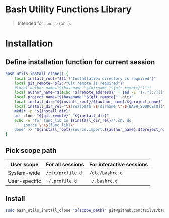 # Bash Utility Functions Library

> Intended for `source` (or `.`).

# Installation

## Define installation function for current session

```sh
bash_utils_install_clone() {
	local install_root="${1:?"Installation directory is required"}"
	local git_remote="${2:?"Git remote is required"}"
	#local author_name="$(basename "$(dirname "${git_remote}")")"
	local author_name="$(echo "${remote_address}" | sed -E 's/.*[:/]([^/]+)\/.*/\1/')"
	local project_name="$(basename "${git_remote}" .git)"
	local install_dir="${install_root}/${author_name}/${project_name}"
	local install_dir_rel="\$(realpath \$(dirname \"\${BASH_SOURCE[0]}\"))/${author_name}/${project_name}"
	mkdir -p "${install_dir}"
	git clone "${git_remote}" "${install_dir}"
	echo -e "for func_lib in ${install_dir_rel}/*.sh; do
		source \"\${func_lib}\"
	done" >> "${install_root}/source.import.${author_name}.${project_name}.sh"
}
```

## Pick scope path

| User scope    | For all sessions | For interactive sessions |
|---------------|------------------|--------------------------|
| System-wide   | `/etc/profile.d` | `/etc/bashrc.d`          |
| User-specific | `~/.profile.d`   | `~/.bashrc.d`            |

## Install

```sh
sudo bash_utils_install_clone "${scope_path}" git@github.com:tsilvs/bash_utils.git
```